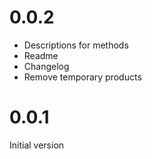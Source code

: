 0.0.2
=====

  * Descriptions for methods
  * Readme
  * Changelog
  * Remove temporary products

0.0.1
=====
Initial version